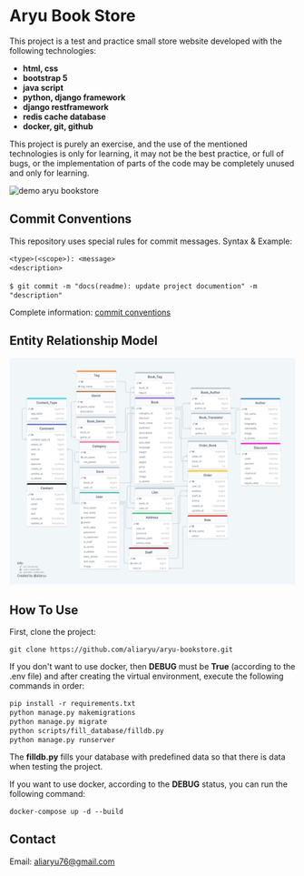 # Aryu Book Store
This project is a test and practice small store website developed with the following technologies:
- **html, css**
- **bootstrap 5**
- **java script**
- **python, django framework**
- **django restframework**
- **redis cache database**
- **docker, git, github**

This project is purely an exercise, and the use of the mentioned technologies is only for learning, it may not be the best practice, or full of bugs, or the implementation of parts of the code may be completely unused and only for learning.

![demo aryu bookstore](https://github.com/aliaryu/aryu-bookstore/blob/main/docs/jpg.png?raw=true)

## Commit Conventions
This repository uses special rules for commit messages. Syntax & Example:

    <type>(<scope>): <message>
    <description>

    $ git commit -m "docs(readme): update project documention" -m "description"

Complete information: [commit conventions](https://github.com/aliaryu/aryu-bookstore/blob/main/docs/commit-conventions.md)

## Entity Relationship Model
![entity relationship model](https://github.com/aliaryu/aryu-bookstore/blob/main/docs/entity-relationship-diagram.png?raw=true)

## How To Use
First, clone the project:

    git clone https://github.com/aliaryu/aryu-bookstore.git

If you don't want to use docker, then **DEBUG** must be **True** (according to the .env file) and after creating the virtual environment, execute the following commands in order:

    pip install -r requirements.txt
    python manage.py makemigrations
    python manage.py migrate
    python scripts/fill_database/filldb.py
    python manage.py runserver

The **filldb.py** fills your database with predefined data so that there is data when testing the project.

If you want to use docker, according to the **DEBUG** status, you can run the following command:

    docker-compose up -d --build

## Contact
Email: <a href="mailto:aliaryu76@gmail.com">aliaryu76@gmail.com</a>
